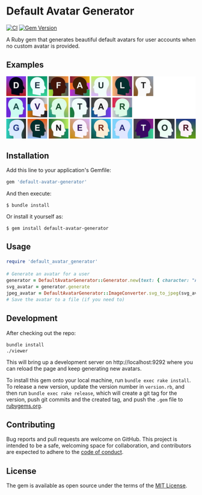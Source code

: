 # Default Avatar Generator

[![CI](https://github.com/pas256/default-avatar-generator/actions/workflows/ci.yml/badge.svg?branch=main)](https://github.com/pas256/default-avatar-generator/actions/workflows/ci.yml)
[![Gem Version](https://badge.fury.io/rb/default-avatar-generator.svg)](https://badge.fury.io/rb/default-avatar-generator)

A Ruby gem that generates beautiful default avatars for user accounts when no custom avatar is provided.

## Examples

![Examples generated by this library](./default-avatar-generator.jpeg)

## Installation

Add this line to your application's Gemfile:

```ruby
gem 'default-avatar-generator'
```

And then execute:

    $ bundle install

Or install it yourself as:

    $ gem install default-avatar-generator

## Usage

```ruby
require 'default_avatar_generator'

# Generate an avatar for a user
generator = DefaultAvatarGenerator::Generator.new(text: { character: "A" })
svg_avatar = generator.generate
jpeg_avatar = DefaultAvatarGenerator::ImageConverter.svg_to_jpeg(svg_avatar)
# Save the avatar to a file (if you need to)
```

## Development

After checking out the repo:

    bundle install
    ./viewer

This will bring up a development server on http://localhost:9292 where you can reload the page and keep generating new avatars.

To install this gem onto your local machine, run `bundle exec rake install`. To release a new version, update the version number in `version.rb`, and then run `bundle exec rake release`, which will create a git tag for the version, push git commits and the created tag, and push the `.gem` file to [rubygems.org](https://rubygems.org).

## Contributing

Bug reports and pull requests are welcome on GitHub. This project is intended to be a safe, welcoming space for collaboration, and contributors are expected to adhere to the [code of conduct](CODE_OF_CONDUCT.md).

## License

The gem is available as open source under the terms of the [MIT License](LICENSE).

